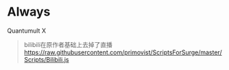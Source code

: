 # Always
Quantumult X 

> bilibili在原作者基础上去掉了直播
https://raw.githubusercontent.com/primovist/ScriptsForSurge/master/Scripts/Bilibili.js

